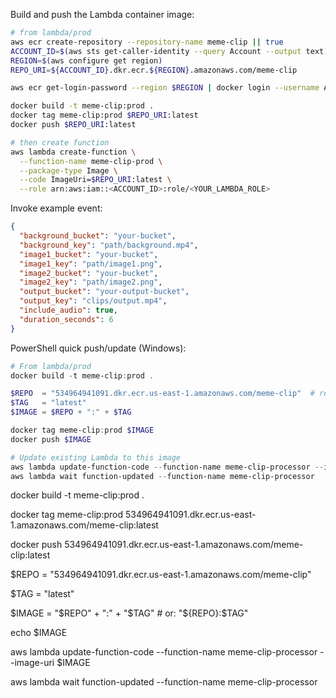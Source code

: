 Build and push the Lambda container image:

```bash
# from lambda/prod
aws ecr create-repository --repository-name meme-clip || true
ACCOUNT_ID=$(aws sts get-caller-identity --query Account --output text)
REGION=$(aws configure get region)
REPO_URI=${ACCOUNT_ID}.dkr.ecr.${REGION}.amazonaws.com/meme-clip

aws ecr get-login-password --region $REGION | docker login --username AWS --password-stdin $REPO_URI

docker build -t meme-clip:prod .
docker tag meme-clip:prod $REPO_URI:latest
docker push $REPO_URI:latest

# then create function
aws lambda create-function \
  --function-name meme-clip-prod \
  --package-type Image \
  --code ImageUri=$REPO_URI:latest \
  --role arn:aws:iam::<ACCOUNT_ID>:role/<YOUR_LAMBDA_ROLE>
```

Invoke example event:

```json
{
  "background_bucket": "your-bucket",
  "background_key": "path/background.mp4",
  "image1_bucket": "your-bucket",
  "image1_key": "path/image1.png",
  "image2_bucket": "your-bucket",
  "image2_key": "path/image2.png",
  "output_bucket": "your-output-bucket",
  "output_key": "clips/output.mp4",
  "include_audio": true,
  "duration_seconds": 6
}
```

PowerShell quick push/update (Windows):

```powershell
# From lambda/prod
docker build -t meme-clip:prod .

$REPO  = "534964941091.dkr.ecr.us-east-1.amazonaws.com/meme-clip"  # replace if different
$TAG   = "latest"
$IMAGE = $REPO + ":" + $TAG

docker tag meme-clip:prod $IMAGE
docker push $IMAGE

# Update existing Lambda to this image
aws lambda update-function-code --function-name meme-clip-processor --image-uri $IMAGE
aws lambda wait function-updated --function-name meme-clip-processor
```

docker build -t meme-clip:prod .

docker tag meme-clip:prod 534964941091.dkr.ecr.us-east-1.amazonaws.com/meme-clip:latest

docker push 534964941091.dkr.ecr.us-east-1.amazonaws.com/meme-clip:latest

$REPO = "534964941091.dkr.ecr.us-east-1.amazonaws.com/meme-clip"

$TAG = "latest"

$IMAGE = "$REPO" + ":" + "$TAG"    # or: "${REPO}:$TAG"

echo $IMAGE

aws lambda update-function-code --function-name meme-clip-processor --image-uri $IMAGE

aws lambda wait function-updated --function-name meme-clip-processor
